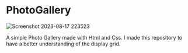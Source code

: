 # PhotoGallery
![Screenshot 2023-08-17 223523](https://github.com/JrNerio30/PhotoGallery/assets/91402801/a66aad96-73f1-483f-8153-5310fc93135d)

A simple Photo Gallery made with Html and Css. I made this repository to have a better understanding of the display grid.
